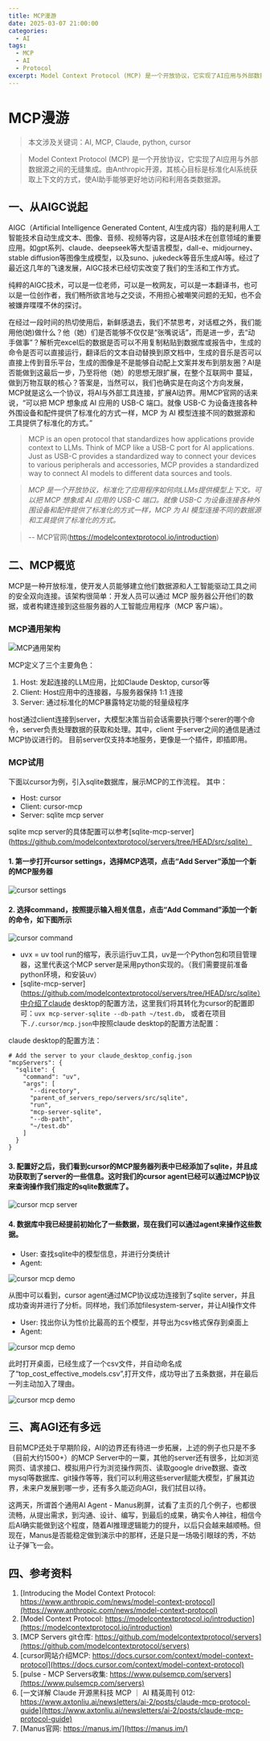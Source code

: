 ```yaml
---
title: MCP漫游
date: 2025-03-07 21:00:00
categories:
  - AI
tags:
  - MCP
  - AI
  - Protocol
excerpt: Model Context Protocol (MCP) 是一个开放协议，它实现了AI应用与外部数据源之间的无缝集成。由Anthropic开源，其核心目标是标准化AI系统获取上下文的方式，使AI助手能够更好地访问和利用各类数据源。
---
```

# MCP漫游

> 本文涉及关键词：AI, MCP, Claude, python, cursor

> Model Context Protocol (MCP) 是一个开放协议，它实现了AI应用与外部数据源之间的无缝集成。由Anthropic开源，其核心目标是标准化AI系统获取上下文的方式，使AI助手能够更好地访问和利用各类数据源。

## 一、从AIGC说起

AIGC（Artificial Intelligence Generated Content, AI生成内容）指的是利用人工智能技术自动生成文本、图像、音频、视频等内容，这是AI技术在创意领域的重要应用。如gpt系列、claude、deepseek等大型语言模型，dall-e、midjourney、stable diffusion等图像生成模型，以及suno、jukedeck等音乐生成AI等。经过了最近这几年的飞速发展，AIGC技术已经切实改变了我们的生活和工作方式。

纯粹的AIGC技术，可以是一位老师，可以是一枚网友，可以是一本翻译书，也可以是一位创作者，我们畅所欲言地与之交谈，不用担心被嘲笑问题的无知，也不会被嫌弃喋喋不休的探讨。

在经过一段时间的热切使用后，新鲜感退去，我们不禁思考，对话框之外，我们能用他(她)做什么？他（她）们是否能够不仅仅是“张嘴说话”，而是进一步，去“动手做事”？解析完excel后的数据是否可以不用复制粘贴到数据库或报告中，生成的命令是否可以直接运行，翻译后的文本自动替换到原文档中，生成的音乐是否可以直接上传到音乐平台，生成的图像是不是能够自动配上文案并发布到朋友圈？AI是否能做到这最后一步，乃至将他（她）的思想无限扩展，在整个互联网中
蔓延，做到万物互联的核心？答案是，当然可以，我们也确实是在向这个方向发展，MCP就是这么一个协议，将AI与外部工具连接，扩展AI边界。用MCP官网的话来说，“可以把 MCP 想象成 AI 应用的 USB-C 端口。就像 USB-C 为设备连接各种外围设备和配件提供了标准化的方式一样，MCP 为 AI 模型连接不同的数据源和工具提供了标准化的方式。”

> MCP is an open protocol that standardizes how applications provide context to LLMs. Think of MCP like a USB-C port for AI applications. Just as USB-C provides a standardized way to connect your devices to various peripherals and accessories, MCP provides a standardized way to connect AI models to different data sources and tools.

> *MCP 是一个开放协议，标准化了应用程序如何向LLMs提供模型上下文。可以把 MCP 想象成 AI 应用的 USB-C 端口。就像 USB-C 为设备连接各种外围设备和配件提供了标准化的方式一样，MCP 为 AI 模型连接不同的数据源和工具提供了标准化的方式。*

> -- MCP官网(https://modelcontextprotocol.io/introduction)

## 二、MCP概览

MCP是一种开放标准，使开发人员能够建立他们数据源和人工智能驱动工具之间的安全双向连接。该架构很简单：开发人员可以通过 MCP 服务器公开他们的数据，或者构建连接到这些服务器的人工智能应用程序（MCP 客户端）。

### MCP通用架构

![MCP通用架构](../../resources/ai/MCP_architecture.png)

MCP定义了三个主要角色：

1. Host: 发起连接的LLM应用，比如Claude Desktop, cursor等
2. Client: Host应用中的连接器，与服务器保持 1:1 连接
3. Server: 通过标准化的MCP暴露特定功能的轻量级程序

host通过client连接到server，大模型决策当前会话需要执行哪个serer的哪个命令，server负责处理数据的获取和处理。其中，client 于server之间的通信是通过MCP协议进行的。
目前server仅支持本地服务，更像是一个插件，即插即用。

### MCP试用
下面以cursor为例，引入sqlite数据库，展示MCP的工作流程。
其中：
- Host: cursor
- Client: cursor-mcp
- Server: sqlite mcp server

sqlite mcp server的具体配置可以参考[sqlite-mcp-server](https://github.com/modelcontextprotocol/servers/tree/HEAD/src/sqlite）

#### 1. 第一步打开cursor settings，选择MCP选项，点击“Add Server”添加一个新的MCP服务器

![cursor settings](../../resources/ai/mcp_cursor_settings.png)

#### 2. 选择command，按照提示输入相关信息，点击“Add Command”添加一个新的命令，如下图所示

![cursor command](../../resources/ai/mcp_cursor_sqlite.png)

- uvx = uv tool run的缩写，表示运行uv工具，uv是一个Python包和项目管理器，这里代表这个MCP server是采用python实现的。（我们需要提前准备python环境，和安装uv）
- [sqlite-mcp-server](https://github.com/modelcontextprotocol/servers/tree/HEAD/src/sqlite）中介绍了claude desktop的配置方法，这里我们将其转化为cursor的配置即可：`uvx mcp-server-sqlite --db-path ~/test.db`， 或者在项目下`./.cursor/mcp.json`中按照claude desktop的配置方法配置：


claude desktop的配置方法：
```
# Add the server to your claude_desktop_config.json
"mcpServers": {
  "sqlite": {
    "command": "uv",
    "args": [
      "--directory",
      "parent_of_servers_repo/servers/src/sqlite",
      "run",
      "mcp-server-sqlite",
      "--db-path",
      "~/test.db"
    ]
  }
}
```

#### 3. 配置好之后，我们看到cursor的MCP服务器列表中已经添加了sqlite，并且成功获取到了server的一些信息。这时我们的cursor agent已经可以通过MCP协议来查询操作我们指定的sqlite数据库了。

![cursor mcp server](../../resources/ai/mcp_cursor_sqlite_server.png)

#### 4. 数据库中我已经提前初始化了一些数据，现在我们可以通过agent来操作这些数据。

- User: 查找sqlite中的模型信息，并进行分类统计
- Agent: 

![cursor mcp demo](../../resources/ai/mcp_cursor_demo.png)

从图中可以看到，cursor agent通过MCP协议成功连接到了sqlite server，并且成功查询并进行了分析。同样地，我们添加filesystem-server，并让AI操作文件

- User: 找出你认为性价比最高的五个模型，并导出为csv格式保存到桌面上
- Agent:

![cursor mcp demo](../../resources/ai/mcp_cursor_save.png)

此时打开桌面，已经生成了一个csv文件，并自动命名成了“top_cost_effective_models.csv”,打开文件，成功导出了五条数据，并在最后一列主动加入了理由。

![cursor mcp demo](../../resources/ai/mcp_cursor_save1.png)

## 三、离AGI还有多远

目前MCP还处于早期阶段，AI的边界还有待进一步拓展，上述的例子也只是不多（目前大约1500+）的MCP Server中的一粟，其他的server还有很多，比如浏览网页、请求接口、模拟用户行为浏览操作网页、读取google drive数据、查改mysql等数据库、git操作等等，我们可以利用这些server赋能大模型，扩展其边界，未来户发展到哪一步，还有多久能迈向AGI，我们拭目以待。

这两天，所谓首个通用AI Agent - Manus刷屏，试看了主页的几个例子，也都很流畅，从提出需求，到沟通、设计、编写，到最后的成果，确实令人神往，相信今后AI确实能做到这个程度，随着AI推理逻辑能力的提升，以后只会越来越顺畅。但现在，Manus是否能稳定做到演示中的那样，还是只是一场吸引眼球的秀，不妨让子弹飞一会。

## 四、参考资料

1. [Introducing the Model Context Protocol:  https://www.anthropic.com/news/model-context-protocol](https://www.anthropic.com/news/model-context-protocol)
2. [Model Context Protocol:  https://modelcontextprotocol.io/introduction](https://modelcontextprotocol.io/introduction)
3. [MCP Servers git仓库:  https://github.com/modelcontextprotocol/servers](https://github.com/modelcontextprotocol/servers)
4. [cursor网站介绍MCP:  https://docs.cursor.com/context/model-context-protocol](https://docs.cursor.com/context/model-context-protocol)
5. [pulse - MCP Servers收集:  https://www.pulsemcp.com/servers](https://www.pulsemcp.com/servers)
6. [一文详解 Claude 开源黑科技 MCP ｜ AI 精英周刊 012:  https://www.axtonliu.ai/newsletters/ai-2/posts/claude-mcp-protocol-guide](https://www.axtonliu.ai/newsletters/ai-2/posts/claude-mcp-protocol-guide)
7. [Manus官网:  https://manus.im/](https://manus.im/)